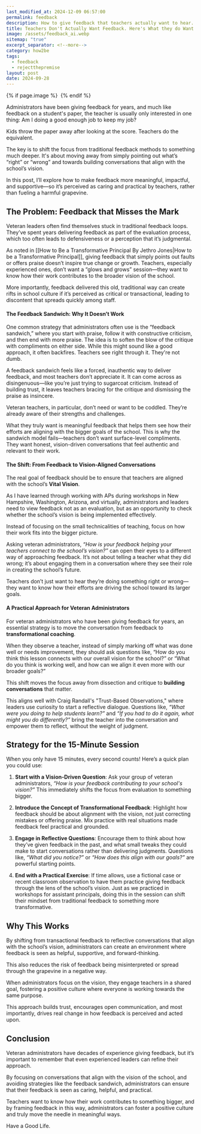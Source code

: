 ```yaml
---
last_modified_at: 2024-12-09 06:57:00
permalink: feedback
description: How to give feedback that teachers actually want to hear. Because, trust me, they don't want a Compliment sandwich.
title: Teachers Don't Actually Want Feedback. Here's What they do Want
image: /assets/feedback_ai.webp
sitemap: "true"
excerpt_separator: <!--more-->
category: how2be
tags:
  - feedback
  - rejectthepremise
layout: post
date: 2024-09-28
---
```



{% if page.image %} <img src="{{ page.image }}" alt=""> {% endif %}

Administrators have been giving feedback for years, and much like feedback on a student's paper, the teacher is usually only interested in one thing: Am I doing a good enough job to keep my job? 

Kids throw the paper away after looking at the score. Teachers do the equivalent.

The key is to shift the focus from traditional feedback methods to something much deeper. It's about moving away from simply pointing out what’s “right” or “wrong” and towards building conversations that align with the school’s vision. 

In this post, I’ll explore how to make feedback more meaningful, impactful, and supportive—so it’s perceived as caring and practical by teachers, rather than fueling a harmful grapevine.

## The Problem: Feedback that Misses the Mark
Veteran leaders often find themselves stuck in traditional feedback loops. They’ve spent years delivering feedback as part of the evaluation process, which too often leads to defensiveness or a perception that it’s judgmental. 

As noted in [[How to Be a Transformative Principal By Jethro Jones|How to be a Transformative Principal]], giving feedback that simply points out faults or offers praise doesn’t inspire true change or growth. Teachers, especially experienced ones, don’t want a “glows and grows” session—they want to know how their work contributes to the broader vision of the school. 

More importantly, feedback delivered this old, traditional way can create rifts in school culture if it’s perceived as critical or transactional, leading to discontent that spreads quickly among staff.

#### The Feedback Sandwich: Why It Doesn’t Work
One common strategy that administrators often use is the “feedback sandwich,” where you start with praise, follow it with constructive criticism, and then end with more praise. The idea is to soften the blow of the critique with compliments on either side. While this might sound like a good approach, it often backfires. Teachers see right through it. They're not dumb. 

A feedback sandwich feels like a forced, inauthentic way to deliver feedback, and most teachers don’t appreciate it. It can come across as disingenuous—like you’re just trying to sugarcoat criticism. Instead of building trust, it leaves teachers bracing for the critique and dismissing the praise as insincere.

Veteran teachers, in particular, don’t need or want to be coddled. They’re already aware of their strengths and challenges. 

What they truly want is meaningful feedback that helps them see how their efforts are aligning with the bigger goals of the school. This is why the sandwich model fails—teachers don’t want surface-level compliments. They want honest, vision-driven conversations that feel authentic and relevant to their work.

#### The Shift: From Feedback to Vision-Aligned Conversations
The real goal of feedback should be to ensure that teachers are aligned with the school’s **Vital Vision**. 

As I have learned through working with APs during workshops in New Hampshire, Washington, Arizona, and virtually, administrators and leaders need to view feedback not as an evaluation, but as an opportunity to check whether the school’s vision is being implemented effectively. 

Instead of focusing on the small technicalities of teaching, focus on how their work fits into the bigger picture.

Asking veteran administrators, *“How is your feedback helping your teachers connect to the school’s vision?”* can open their eyes to a different way of approaching feedback. It’s not about telling a teacher what they did wrong; it’s about engaging them in a conversation where they see their role in creating the school’s future. 

Teachers don’t just want to hear they’re doing something right or wrong—they want to know how their efforts are driving the school toward its larger goals.

#### A Practical Approach for Veteran Administrators
For veteran administrators who have been giving feedback for years, an essential strategy is to move the conversation from feedback to **transformational coaching**. 

When they observe a teacher, instead of simply marking off what was done well or needs improvement, they should ask questions like, “How do you think this lesson connects with our overall vision for the school?” or “What do you think is working well, and how can we align it even more with our broader goals?”

This shift moves the focus away from dissection and critique to **building conversations** that matter. 

This aligns well with Craig Randall's "Trust-Based Observations," where leaders use curiosity to start a reflective dialogue. Questions like, *“What were you doing to help students learn?”* and *“If you had to do it again, what might you do differently?”* bring the teacher into the conversation and empower them to reflect, without the weight of judgment.

## Strategy for the 15-Minute Session
When you only have 15 minutes, every second counts! Here’s a quick plan you could use:

1. **Start with a Vision-Driven Question**: Ask your group of veteran administrators, *“How is your feedback contributing to your school's vision?”* This immediately shifts the focus from evaluation to something bigger.

2. **Introduce the Concept of Transformational Feedback**: Highlight how feedback should be about alignment with the vision, not just correcting mistakes or offering praise. Mix practice with real situations made feedback feel practical and grounded.

3. **Engage in Reflective Questions**: Encourage them to think about how they’ve given feedback in the past, and what small tweaks they could make to start conversations rather than delivering judgments. Questions like, *“What did you notice?”* or *“How does this align with our goals?”* are powerful starting points.

4. **End with a Practical Exercise**: If time allows, use a fictional case or recent classroom observation to have them practice giving feedback through the lens of the school’s vision. Just as we practiced in workshops for assistant principals, doing this in the session can shift their mindset from traditional feedback to something more transformative.

## Why This Works
By shifting from transactional feedback to reflective conversations that align with the school’s vision, administrators can create an environment where feedback is seen as helpful, supportive, and forward-thinking. 

This also reduces the risk of feedback being misinterpreted or spread through the grapevine in a negative way.

When administrators focus on the vision, they engage teachers in a shared goal, fostering a positive culture where everyone is working towards the same purpose. 

This approach builds trust, encourages open communication, and most importantly, drives real change in how feedback is perceived and acted upon.

## Conclusion
Veteran administrators have decades of experience giving feedback, but it’s important to remember that even experienced leaders can refine their approach. 

By focusing on conversations that align with the vision of the school, and avoiding strategies like the feedback sandwich, administrators can ensure that their feedback is seen as caring, helpful, and practical. 

Teachers want to know how their work contributes to something bigger, and by framing feedback in this way, administrators can foster a positive culture and truly move the needle in meaningful ways.

Have a Good Life.
